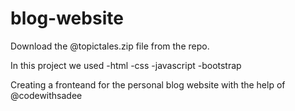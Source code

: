 # blog-website

Download the @topictales.zip file from the repo. 

In this project we used
-html
-css
-javascript
-bootstrap

Creating a fronteand for the personal blog website with the help of @codewithsadee
